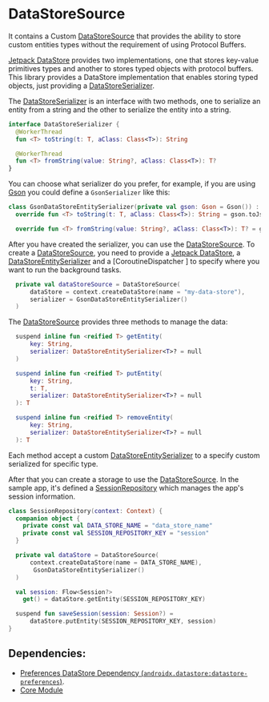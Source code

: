 # DataStoreSource
It contains a Custom [DataStoreSource] that provides the ability to store custom entities types without the requirement of using Protocol Buffers.

[Jetpack DataStore] provides two implementations, one that stores key-value primitives types and another to stores typed objects with protocol buffers.
This library provides a DataStore implementation that enables storing typed objects, just providing a [DataStoreSerializer].

The [DataStoreSerializer] is an interface with two methods, one to serialize an entity from a string and the other to serialize the entity into a string.

```kotlin
interface DataStoreSerializer {
  @WorkerThread
  fun <T> toString(t: T, aClass: Class<T>): String

  @WorkerThread
  fun <T> fromString(value: String?, aClass: Class<T>): T?
}
```
You can choose what serializer do you prefer, for example, if you are using [Gson] you could define a `GsonSerializer` like this:

```kotlin
class GsonDataStoreEntitySerializer(private val gson: Gson = Gson()) : DataStoreSerializer {
  override fun <T> toString(t: T, aClass: Class<T>): String = gson.toJson(t)

  override fun <T> fromString(value: String?, aClass: Class<T>): T? = gson.fromJson(value, aClass)
```


After you have created the serializer, you can use the [DataStoreSource]. 
To create a [DataStoreSource], you need to provide a [Jetpack DataStore], a [DataStoreEntitySerializer] and a [CoroutineDispatcher
] to specify where you want to run the background tasks.

```kotlin
  private val dataStoreSource = DataStoreSource(
      dataStore = context.createDataStore(name = "my-data-store"),
      serializer = GsonDataStoreEntitySerializer()
  )
```

The [DataStoreSource] provides three methods to manage the data:

```kotlin
  suspend inline fun <reified T> getEntity(
      key: String,
      serializer: DataStoreEntitySerializer<T>? = null
  )

  suspend inline fun <reified T> putEntity(
      key: String,
      t: T,
      serializer: DataStoreEntitySerializer<T>? = null
  ): T

  suspend inline fun <reified T> removeEntity(
      key: String,
      serializer: DataStoreEntitySerializer<T>? = null
  ): T

```

Each method accept a custom [DataStoreEntitySerializer] to a specify custom serialized for specific type.

After that you can create a storage to use the [DataStoreSource].
In the sample app, it's defined a [SessionRepository] which manages the app's session information.

```kotlin
class SessionRepository(context: Context) {
  companion object {
    private const val DATA_STORE_NAME = "data_store_name"
    private const val SESSION_REPOSITORY_KEY = "session"
  }

  private val dataStore = DataStoreSource(
      context.createDataStore(name = DATA_STORE_NAME),
       GsonDataStoreEntitySerializer()
  )

  val session: Flow<Session?>
    get() = dataStore.getEntity(SESSION_REPOSITORY_KEY)

  suspend fun saveSession(session: Session?) =
      dataStore.putEntity(SESSION_REPOSITORY_KEY, session)
}
``` 

## Dependencies:
- [Preferences DataStore Dependency (`androidx.datastore:datastore-preferences`)](https://developer.android.com/jetpack/androidx/releases/navigation).
- [Core Module](../swissknife-core)

[DataStoreSource]: src/main/java/com/xmartlabs/swissknife/datastore/DataStoreSource.kt
[DataStoreSerializer]: src/main/java/com/xmartlabs/swissknife/datastore/DataStoreSerializer.kt
[DataStoreEntitySerializer]: src/main/java/com/xmartlabs/swissknife/datastore/DataStoreSerializer.kt
[Jetpack DataStore]: https://developer.android.com/topic/libraries/architecture/datastore
[Gson]: https://github.com/google/gson
[SessionRepository]: ../app/src/main/java/com/xmartlabs/swissknife/sample/data/SessionRepository.kt

